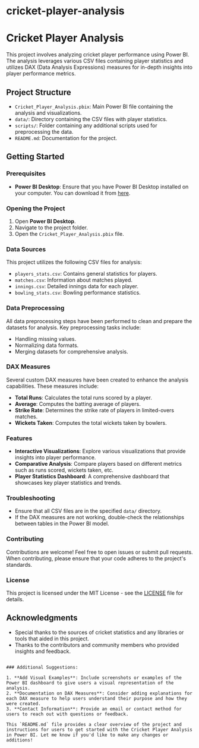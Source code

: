 # cricket-player-analysis

# Cricket Player Analysis

This project involves analyzing cricket player performance using Power BI. The analysis leverages various CSV files containing player statistics and utilizes DAX (Data Analysis Expressions) measures for in-depth insights into player performance metrics.

## Project Structure

- `Cricket_Player_Analysis.pbix`: Main Power BI file containing the analysis and visualizations.
- `data/`: Directory containing the CSV files with player statistics.
- `scripts/`: Folder containing any additional scripts used for preprocessing the data.
- `README.md`: Documentation for the project.

## Getting Started

### Prerequisites

- **Power BI Desktop**: Ensure that you have Power BI Desktop installed on your computer. You can download it from [here](https://powerbi.microsoft.com/desktop/).

### Opening the Project

1. Open **Power BI Desktop**.
2. Navigate to the project folder.
3. Open the `Cricket_Player_Analysis.pbix` file.

### Data Sources

This project utilizes the following CSV files for analysis:

- `players_stats.csv`: Contains general statistics for players.
- `matches.csv`: Information about matches played.
- `innings.csv`: Detailed innings data for each player.
- `bowling_stats.csv`: Bowling performance statistics.

### Data Preprocessing

All data preprocessing steps have been performed to clean and prepare the datasets for analysis. Key preprocessing tasks include:

- Handling missing values.
- Normalizing data formats.
- Merging datasets for comprehensive analysis.

### DAX Measures

Several custom DAX measures have been created to enhance the analysis capabilities. These measures include:

- **Total Runs**: Calculates the total runs scored by a player.
- **Average**: Computes the batting average of players.
- **Strike Rate**: Determines the strike rate of players in limited-overs matches.
- **Wickets Taken**: Computes the total wickets taken by bowlers.

### Features

- **Interactive Visualizations**: Explore various visualizations that provide insights into player performance.
- **Comparative Analysis**: Compare players based on different metrics such as runs scored, wickets taken, etc.
- **Player Statistics Dashboard**: A comprehensive dashboard that showcases key player statistics and trends.

### Troubleshooting

- Ensure that all CSV files are in the specified `data/` directory.
- If the DAX measures are not working, double-check the relationships between tables in the Power BI model.

### Contributing

Contributions are welcome! Feel free to open issues or submit pull requests. When contributing, please ensure that your code adheres to the project's standards.

### License

This project is licensed under the MIT License - see the [LICENSE](LICENSE) file for details.

## Acknowledgments

- Special thanks to the sources of cricket statistics and any libraries or tools that aided in this project.
- Thanks to the contributors and community members who provided insights and feedback.

```

### Additional Suggestions:

1. **Add Visual Examples**: Include screenshots or examples of the Power BI dashboard to give users a visual representation of the analysis.
2. **Documentation on DAX Measures**: Consider adding explanations for each DAX measure to help users understand their purpose and how they were created.
3. **Contact Information**: Provide an email or contact method for users to reach out with questions or feedback.

This `README.md` file provides a clear overview of the project and instructions for users to get started with the Cricket Player Analysis in Power BI. Let me know if you'd like to make any changes or additions!
